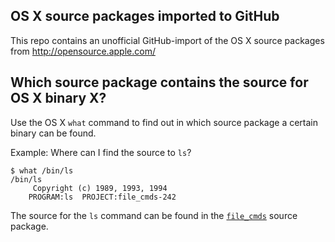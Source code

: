 OS X source packages imported to GitHub
---------------------------------------

This repo contains an unofficial GitHub-import of the OS X source packages from http://opensource.apple.com/

Which source package contains the source for OS X binary X?
-----------------------------------------------------------

Use the OS X `what` command to find out in which source package a certain binary can be found.

Example: Where can I find the source to `ls`?

    $ what /bin/ls
    /bin/ls
    	 Copyright (c) 1989, 1993, 1994
    	PROGRAM:ls  PROJECT:file_cmds-242

The source for the `ls` command can be found in the <a href="https://github.com/practicalswift/osx/tree/master/src/file_cmds">`file_cmds`</a> source package.

